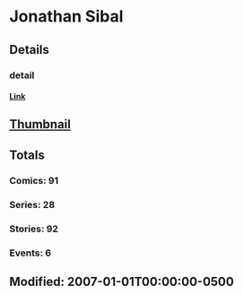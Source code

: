 # Jonathan  Sibal 
## Details
### detail
#### [Link](http://marvel.com/comics/creators/433/jonathan_sibal?utm_campaign=apiRef&utm_source=225578a89fc76f3d20fbffda5d17a88d)
## [Thumbnail](http://i.annihil.us/u/prod/marvel/i/mg/9/a0/4bb4242aef979.jpg)
## Totals
### Comics: 91
### Series: 28
### Stories: 92
### Events: 6
## Modified: 2007-01-01T00:00:00-0500